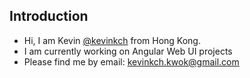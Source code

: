 ## Introduction
- Hi, I am Kevin [@kevinkch](https://github.com/kevinkch/kevinkch) from Hong Kong.
- I am currently working on Angular Web UI projects
- Please find me by email: [kevinkch.kwok@gmail.com](mailto://kevinkch.kwok@gmail.com)
